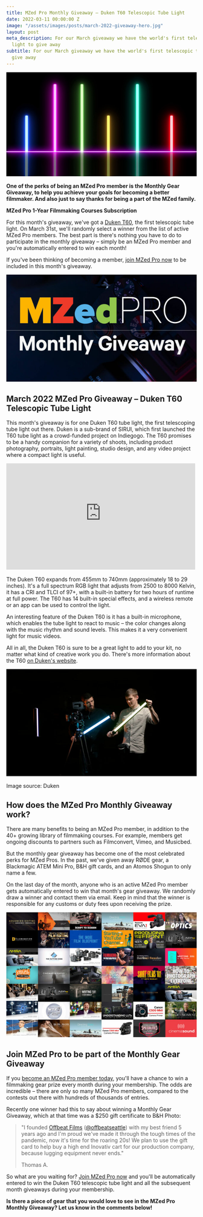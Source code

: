 ```yaml
---
title: MZed Pro Monthly Giveaway – Duken T60 Telescopic Tube Light
date: 2022-03-11 00:00:00 Z
image: "/assets/images/posts/march-2022-giveaway-hero.jpg"
layout: post
meta_description: For our March giveaway we have the world's first telescopic tube
  light to give away
subtitle: For our March giveaway we have the world's first telescopic tube light to
  give away
---
```


![MZed Pro Monthly Giveaway - Duken T60 Telescopic Tube Light](/assets/images/posts/march-2022-giveaway-hero.jpg)

**One of the perks of being an MZed Pro member is the Monthly Gear Giveaway, to help you achieve your goals for becoming a better filmmaker. And also just to say thanks for being a part of the MZed family.**

**MZed Pro 1-Year Filmmaking Courses Subscription**

For this month's giveaway, we've got a [Duken T60](https://www.dukentech.com/index/light/t60?lang=en-us), the first telescopic tube light. On March 31st, we'll randomly select a winner from the list of active MZed Pro members. The best part is there's nothing you have to do to participate in the monthly giveaway – simply be an MZed Pro member and you're automatically entered to win each month!

If you've been thinking of becoming a member, [join MZed Pro now](https://www.mzed.com/checkout/?sku=MZEDPRO12&tap_a=17272-420962&tap_s=2615362-6695e8) to be included in this month's giveaway.

[![mzed-monthly-gear-giveaway-feature](/assets/images/posts/mzed-monthly-gear-giveaway-feature.jpg)](/assets/images/posts/mzed-monthly-gear-giveaway-feature.jpg)

## March 2022 MZed Pro Giveaway – Duken T60 Telescopic Tube Light

This month's giveaway is for one Duken T60 tube light, the first telescoping tube light out there. Duken is a sub-brand of SIRUI, which first launched the T60 tube light as a crowd-funded project on Indiegogo. The T60 promises to be a handy companion for a variety of shoots, including product photography, portraits, light painting, studio design, and any video project where a compact light is useful.

<iframe loading="lazy" title="DUKEN T60 Instruction video" width="500" height="281" src="https://www.youtube-nocookie.com/embed/JYX3OOaTtv4?feature=oembed" frameborder="0" allow="accelerometer; autoplay; clipboard-write; encrypted-media; gyroscope; picture-in-picture; web-share" referrerpolicy="strict-origin-when-cross-origin" allowfullscreen="" data-rocket-lazyload="fitvidscompatible" data-lazy-src="https://www.youtube-nocookie.com/embed/JYX3OOaTtv4?feature=oembed" data-ll-status="loaded" enablejsapi="true" id="widget2" data-gtm-yt-inspected-13="true"></iframe>

The Duken T60 expands from 455mm to 740mm (approximately 18 to 29 inches). It's a full spectrum RGB light that adjusts from 2500 to 8000 Kelvin, it has a CRI and TLCI of 97+, with a built-in battery for two hours of runtime at full power. The T60 has 14 built-in special effects, and a wireless remote or an app can be used to control the light.

An interesting feature of the Duken T60 is it has a built-in microphone, which enables the tube light to react to music – the color changes along with the music rhythm and sound levels. This makes it a very convenient light for music videos.

All in all, the Duken T60 is sure to be a great light to add to your kit, no matter what kind of creative work you do. There's more information about the T60 [on Duken's website](https://www.dukentech.com/index/light/t60?lang=en-us).

[![duken-telscopic-tube-light-rgb](/assets/images/posts/duken-telescopic-tube-light-rgb.jpg)](/assets/images/posts/duken-telescopic-tube-light-rgb.jpg)

Image source: Duken

## How does the MZed Pro Monthly Giveaway work?

There are many benefits to being an MZed Pro member, in addition to the 40+ growing library of filmmaking courses. For example, members get ongoing discounts to partners such as Filmconvert, Vimeo, and Musicbed.

But the monthly gear giveaway has become one of the most celebrated perks for MZed Pros. In the past, we've given away RØDE gear, a Blackmagic ATEM Mini Pro, B&H gift cards, and an Atomos Shogun to only name a few.

On the last day of the month, anyone who is an active MZed Pro member gets automatically entered to win that month's gear giveaway. We randomly draw a winner and contact them via email. Keep in mind that the winner is responsible for any customs or duty fees upon receiving the prize.

[![MZed courses](/assets/images/posts/mzed-all-courses-march-giveaway.jpg)](https://www.mzed.com/?tap_a=17272-420962&tap_s=2615362-6695e8)

## Join MZed Pro to be part of the Monthly Gear Giveaway

If you [become an MZed Pro member today](https://www.mzed.com/checkout/?sku=MZEDPRO12&tap_a=17272-420962&tap_s=2615362-6695e8), you'll have a chance to win a filmmaking gear prize every month during your membership. The odds are incredible – there are only so many MZed Pro members, compared to the contests out there with hundreds of thousands of entries.

Recently one winner had this to say about winning a Monthly Gear Giveaway, which at that time was a $250 gift certificate to B&H Photo:

> "I founded [Offbeat Films](http://offbeatseattle.com/) ([@offbeatseattle](https://www.instagram.com/offbeatseattle/)) with my best friend 5 years ago and I'm proud we've made it through the tough times of the pandemic, now it's time for the roaring 20s! We plan to use the gift card to help buy a high end Inovativ cart for our production company, because lugging equipment never ends."
> 
> Thomas A.

So what are you waiting for? [Join MZed Pro now](https://www.mzed.com/checkout/?sku=MZEDPRO12&tap_a=17272-420962&tap_s=2408630-f59469) and you'll be automatically entered to win the Duken T60 telescopic tube light and all the subsequent month giveaways during your membership.

**Is there a piece of gear that you would love to see in the MZed Pro Monthly Giveaway? Let us know in the comments below!**